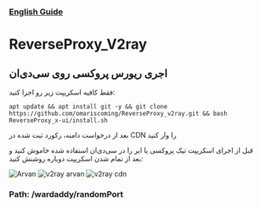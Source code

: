 ### [English Guide](https://github.com/omariscoming/ReverseProxy_v2ray/blob/main/English.md)
# ReverseProxy_V2ray
## اجری ریورس پروکسی روی سی‌دی‌ان
فقط کافیه اسکریپت زیر رو اجرا کنید:
```
apt update && apt install git -y && git clone https://github.com/omariscoming/ReverseProxy_v2ray.git && bash ReverseProxy_x-ui/install.sh

```
بعد از درخواست دامنه، رکورد ثبت شده در CDN را وار کنید

قبل از اجرای اسکریپت تیک پروکسی یا ابر را در سی‌دی‌ان استفاده شده خاموش کنید و بعد از تمام شدن اسکریپت دوباره روشنش کنید:

![Arvan](https://github.com/omariscoming/ReverseProxy_x-ui/blob/main/Picsart_23-02-06_19-21-05-190.png)
![v2ray arvan](https://github.com/omariscoming/ReverseProxy_x-ui/blob/main/Picsart_23-02-06_19-04-44-413.jpg)
![v2ray cdn](https://github.com/omariscoming/ReverseProxy_x-ui/blob/main/Picsart_23-02-06_19-06-25-873.jpg)


### Path: /wardaddy/randomPort

